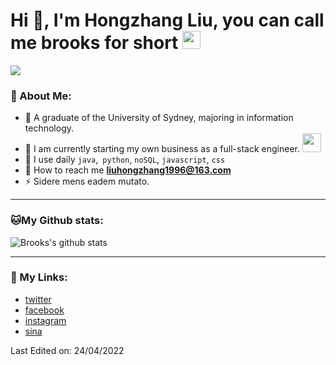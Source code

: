 # Hi 👋, I'm Hongzhang Liu, you can call me brooks for short <img src="https://github.com/TheDudeThatCode/TheDudeThatCode/blob/master/Assets/Hi.gif" width="29px">
![](https://camo.githubusercontent.com/992babdffd8c74a1502de375fbdf7e4d54773242/68747470733a2f2f6d656469612e67697068792e636f6d2f6d656469612f53576f536b4e36447854737a71494b4571762f67697068792e676966)

### 🤵 About Me:
- 🌟 A graduate of the University of Sydney, majoring in information technology.
- 🏦 I am currently starting my own business as a full-stack engineer.
      <img src="https://media.giphy.com/media/WUlplcMpOCEmTGBtBW/giphy.gif" width="30">
- 🤔 I use daily ```java```,``` python```, ```noSQL```, ```javascript```, ```css```
- 🌱 How to reach me **liuhongzhang1996@163.com**
- ⚡ Sidere mens eadem mutato.

---
### 🐱My Github stats:
![Brooks's github stats](https://github-readme-stats.vercel.app/api?username=brooks6&show_icons=true&title_color=ffc857&icon_color=8ac926&text_color=daf7dc&bg_color=151515&hide=["stars"])
<!-- [![Top Langs](https://github-readme-stats.vercel.app/api/top-langs/?username=brooks6&layout=compact&text_color=daf7dc&bg_color=151515)](https://github.com/anuraghazra/github-readme-stats) -->

---

### 📕 My Links:
<!-- BLOG-POST-LIST:START -->
- [twitter](https://twitter.com/BrooksM99614705)
- [facebook](https://www.facebook.com/brooks.liu.792)
- [instagram](https://www.instagram.com/brooks_liu_1996/)
- [sina](https://weibo.com/u/5556368644)
<!-- BLOG-POST-LIST:END -->

Last Edited on: 24/04/2022
